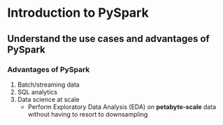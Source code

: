# **Introduction to PySpark**

## **Understand the use cases and advantages of PySpark**

### Advantages of PySpark
1. Batch/streaming data
1. SQL analytics
1. Data science at scale
   - Perform Exploratory Data Analysis (EDA) on **petabyte-scale** data without having to resort to downsampling
